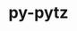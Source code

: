 ---
title: "py-pytz"
layout: cache
categories: [package, develop]
meta: {"compilers": ["none"], "num_specs": 201, "num_specs_by_stack": {"data-vis-sdk": 18, "e4s-neoverse-v2": 18, "e4s-oneapi": 32, "e4s-rocm-external": 17, "hep": 12, "ml-darwin-aarch64-mps": 16, "ml-linux-aarch64-cpu": 17, "ml-linux-aarch64-cuda": 18, "ml-linux-x86_64-cpu": 17, "ml-linux-x86_64-cuda": 17, "radiuss": 18, "root": 201}, "oss": ["sequoia", "ubuntu18.04", "ubuntu20.04", "ubuntu22.04", "ubuntu24.04"], "platforms": ["darwin", "linux"], "stacks": ["data-vis-sdk", "e4s-neoverse-v2", "e4s-oneapi", "e4s-rocm-external", "hep", "ml-darwin-aarch64-mps", "ml-linux-aarch64-cpu", "ml-linux-aarch64-cuda", "ml-linux-x86_64-cpu", "ml-linux-x86_64-cuda", "radiuss", "root"], "targets": ["aarch64", "neoverse_v2", "x86_64_v3"], "versions": ["2024.2"]}
spec_details: [{"compiler": "none", "hash": "224zouqgkghnuisu2k27rvy37k5s465z", "os": "ubuntu18.04", "platform": "linux", "size": "-", "stacks": ["radiuss", "root"], "target": "x86_64_v3", "variants": ["build_system=python_pip"], "versions": ["2024.2"]}, {"compiler": "none", "hash": "24jmi5mvvwecldjpm7qild5a4qldxx57", "os": "ubuntu20.04", "platform": "linux", "size": "-", "stacks": ["data-vis-sdk", "root"], "target": "x86_64_v3", "variants": ["build_system=python_pip"], "versions": ["2024.2"]}, {"compiler": "none", "hash": "26uimrdu2afe2l2y2fpbf73ivwbwlseq", "os": "ubuntu20.04", "platform": "linux", "size": "-", "stacks": ["data-vis-sdk", "root"], "target": "x86_64_v3", "variants": ["build_system=python_pip"], "versions": ["2024.2"]}, {"compiler": "none", "hash": "2jcrqelvwsnumxdvh6vkp4alci3q2ccx", "os": "ubuntu18.04", "platform": "linux", "size": "-", "stacks": ["radiuss", "root"], "target": "x86_64_v3", "variants": ["build_system=python_pip"], "versions": ["2024.2"]}, {"compiler": "none", "hash": "2zalk7kixl25ewflqudogl4tshtqbm2v", "os": "ubuntu24.04", "platform": "linux", "size": "-", "stacks": ["ml-linux-x86_64-cpu", "ml-linux-x86_64-cuda", "root"], "target": "x86_64_v3", "variants": ["build_system=python_pip"], "versions": ["2024.2"]}, {"compiler": "none", "hash": "3afbfzlilx5iifhhjpi6qamkqcnzu726", "os": "ubuntu22.04", "platform": "linux", "size": "-", "stacks": ["root"], "target": "x86_64_v3", "variants": ["build_system=python_pip"], "versions": ["2024.2"]}, {"compiler": "none", "hash": "3boxtlhmcxr5x6mq5ew2dmimng5honbw", "os": "ubuntu22.04", "platform": "linux", "size": "-", "stacks": ["root"], "target": "x86_64_v3", "variants": ["build_system=python_pip"], "versions": ["2024.2"]}, {"compiler": "none", "hash": "3gud5sqg2bw3lwtaoql2he2muj3a7agi", "os": "ubuntu22.04", "platform": "linux", "size": "-", "stacks": ["e4s-neoverse-v2", "root"], "target": "neoverse_v2", "variants": ["build_system=python_pip"], "versions": ["2024.2"]}, {"compiler": "none", "hash": "3guso362mut22hjjcmgvnh76uslolx4d", "os": "ubuntu24.04", "platform": "linux", "size": "-", "stacks": ["ml-linux-aarch64-cpu", "ml-linux-aarch64-cuda", "root"], "target": "aarch64", "variants": ["build_system=python_pip"], "versions": ["2024.2"]}, {"compiler": "none", "hash": "3rj7kvqc3sjelsgjy4l4r2zn6hsu53uv", "os": "ubuntu22.04", "platform": "linux", "size": "-", "stacks": ["e4s-rocm-external", "root"], "target": "x86_64_v3", "variants": ["build_system=python_pip"], "versions": ["2024.2"]}, {"compiler": "none", "hash": "3wl2t2ayuxcahqc2a6in525oeqbfdepq", "os": "ubuntu22.04", "platform": "linux", "size": "-", "stacks": ["e4s-rocm-external", "root"], "target": "x86_64_v3", "variants": ["build_system=python_pip"], "versions": ["2024.2"]}, {"compiler": "none", "hash": "43x3xiykov5bdwhs5omnae36x4kciawi", "os": "ubuntu22.04", "platform": "linux", "size": "-", "stacks": ["e4s-rocm-external", "root"], "target": "x86_64_v3", "variants": ["build_system=python_pip"], "versions": ["2024.2"]}, {"compiler": "none", "hash": "4b2osywdc7bxihgp2z73ervr325c6fus", "os": "ubuntu24.04", "platform": "linux", "size": "-", "stacks": ["ml-linux-aarch64-cpu", "ml-linux-aarch64-cuda", "root"], "target": "aarch64", "variants": ["build_system=python_pip"], "versions": ["2024.2"]}, {"compiler": "none", "hash": "4i6iog4uffpfwczq3c7g6nnucwzi3vdg", "os": "ubuntu22.04", "platform": "linux", "size": "-", "stacks": ["e4s-rocm-external", "root"], "target": "x86_64_v3", "variants": ["build_system=python_pip"], "versions": ["2024.2"]}, {"compiler": "none", "hash": "4oo7d6m5sutvbw2w2uvo2woctjeogx4c", "os": "ubuntu22.04", "platform": "linux", "size": "-", "stacks": ["hep", "root"], "target": "x86_64_v3", "variants": ["build_system=python_pip"], "versions": ["2024.2"]}, {"compiler": "none", "hash": "4qrjsjmmsj6gwgn5msrstgr46j2hz5f2", "os": "ubuntu22.04", "platform": "linux", "size": "-", "stacks": ["root"], "target": "x86_64_v3", "variants": ["build_system=python_pip"], "versions": ["2024.2"]}, {"compiler": "none", "hash": "4t54dnawemjhe6nzqeejxgdtzusynuey", "os": "ubuntu24.04", "platform": "linux", "size": "-", "stacks": ["ml-linux-aarch64-cpu", "ml-linux-aarch64-cuda", "root"], "target": "aarch64", "variants": ["build_system=python_pip"], "versions": ["2024.2"]}, {"compiler": "none", "hash": "5bocllh6z4nik5bwsoo665bdgcqe6ah6", "os": "ubuntu22.04", "platform": "linux", "size": "-", "stacks": ["e4s-rocm-external", "root"], "target": "x86_64_v3", "variants": ["build_system=python_pip"], "versions": ["2024.2"]}, {"compiler": "none", "hash": "5mwi7czxqlxhavx3uwtbqjghnfqmhwy5", "os": "ubuntu24.04", "platform": "linux", "size": "-", "stacks": ["ml-linux-x86_64-cpu", "ml-linux-x86_64-cuda", "root"], "target": "x86_64_v3", "variants": ["build_system=python_pip"], "versions": ["2024.2"]}, {"compiler": "none", "hash": "5vrq3c3qi3dxrghly6xhqg5bludr2s3l", "os": "ubuntu22.04", "platform": "linux", "size": "-", "stacks": ["e4s-oneapi", "root"], "target": "x86_64_v3", "variants": ["build_system=python_pip"], "versions": ["2024.2"]}, {"compiler": "none", "hash": "5wc5lowwua5xxrzj4e6dj4kmxlgz6orr", "os": "sequoia", "platform": "darwin", "size": "-", "stacks": ["ml-darwin-aarch64-mps", "root"], "target": "aarch64", "variants": ["build_system=python_pip"], "versions": ["2024.2"]}, {"compiler": "none", "hash": "5wfgni3lqohxlnebbf33hf7i4ogyswxw", "os": "ubuntu20.04", "platform": "linux", "size": "-", "stacks": ["data-vis-sdk", "root"], "target": "x86_64_v3", "variants": ["build_system=python_pip"], "versions": ["2024.2"]}, {"compiler": "none", "hash": "5yg23exw3owcx3lxf3hsqe4cljq6p24d", "os": "ubuntu22.04", "platform": "linux", "size": "-", "stacks": ["e4s-rocm-external", "root"], "target": "x86_64_v3", "variants": ["build_system=python_pip"], "versions": ["2024.2"]}, {"compiler": "none", "hash": "5yw57lpheftmk4u5lva353xk57pomo5d", "os": "ubuntu22.04", "platform": "linux", "size": "-", "stacks": ["e4s-oneapi", "root"], "target": "x86_64_v3", "variants": ["build_system=python_pip"], "versions": ["2024.2"]}, {"compiler": "none", "hash": "63gjndxzrt7qxdbpjbgwebaufoidilso", "os": "ubuntu22.04", "platform": "linux", "size": "-", "stacks": ["e4s-neoverse-v2", "root"], "target": "neoverse_v2", "variants": ["build_system=python_pip"], "versions": ["2024.2"]}, {"compiler": "none", "hash": "6m4ei6yw26phhmnhfobo2aubm5svfm4r", "os": "ubuntu24.04", "platform": "linux", "size": "-", "stacks": ["ml-linux-aarch64-cpu", "ml-linux-aarch64-cuda", "root"], "target": "aarch64", "variants": ["build_system=python_pip"], "versions": ["2024.2"]}, {"compiler": "none", "hash": "6piiahnbnfaj5hfd6fgu3n4u2xjpfo5c", "os": "ubuntu22.04", "platform": "linux", "size": "-", "stacks": ["root"], "target": "x86_64_v3", "variants": ["build_system=python_pip"], "versions": ["2024.2"]}, {"compiler": "none", "hash": "6qs6w5oivi4cibooxmiq5hegf4f6dnib", "os": "ubuntu20.04", "platform": "linux", "size": "-", "stacks": ["data-vis-sdk", "root"], "target": "x86_64_v3", "variants": ["build_system=python_pip"], "versions": ["2024.2"]}, {"compiler": "none", "hash": "6ulsfu2qhek4qm5fhanscbdme7my3ty7", "os": "ubuntu22.04", "platform": "linux", "size": "-", "stacks": ["root"], "target": "x86_64_v3", "variants": ["build_system=python_pip"], "versions": ["2024.2"]}, {"compiler": "none", "hash": "6uy2oh3s6z7ohylvdck4i5blwijqr7jf", "os": "ubuntu24.04", "platform": "linux", "size": "-", "stacks": ["ml-linux-x86_64-cpu", "ml-linux-x86_64-cuda", "root"], "target": "x86_64_v3", "variants": ["build_system=python_pip"], "versions": ["2024.2"]}, {"compiler": "none", "hash": "6yddx7fz4s3y7mx6qjzvxvcf5nwnog6r", "os": "ubuntu22.04", "platform": "linux", "size": "-", "stacks": ["e4s-oneapi", "root"], "target": "x86_64_v3", "variants": ["build_system=python_pip"], "versions": ["2024.2"]}, {"compiler": "none", "hash": "6z2amig2blbcvr35btxbmdmlczmbslvy", "os": "ubuntu22.04", "platform": "linux", "size": "-", "stacks": ["hep", "root"], "target": "x86_64_v3", "variants": ["build_system=python_pip"], "versions": ["2024.2"]}, {"compiler": "none", "hash": "76p5c4q6jmsj5trjd4eqfv6vghteu75p", "os": "ubuntu20.04", "platform": "linux", "size": "-", "stacks": ["data-vis-sdk", "root"], "target": "x86_64_v3", "variants": ["build_system=python_pip"], "versions": ["2024.2"]}, {"compiler": "none", "hash": "77flrk6afphuzu5yy7ke3m7jsqt7frn4", "os": "ubuntu18.04", "platform": "linux", "size": "-", "stacks": ["radiuss", "root"], "target": "x86_64_v3", "variants": ["build_system=python_pip"], "versions": ["2024.2"]}, {"compiler": "none", "hash": "77jyo5eksuzyyehiqevia3xhd3ltrrov", "os": "ubuntu22.04", "platform": "linux", "size": "-", "stacks": ["root"], "target": "x86_64_v3", "variants": ["build_system=python_pip"], "versions": ["2024.2"]}, {"compiler": "none", "hash": "7ik2zfsg7wywaspvwii4tr47p7z4qa4r", "os": "ubuntu22.04", "platform": "linux", "size": "-", "stacks": ["e4s-oneapi", "root"], "target": "x86_64_v3", "variants": ["build_system=python_pip"], "versions": ["2024.2"]}, {"compiler": "none", "hash": "7tiffxqx2bxxwvejcdillqbvyi3akqlt", "os": "ubuntu24.04", "platform": "linux", "size": "-", "stacks": ["ml-linux-aarch64-cpu", "ml-linux-aarch64-cuda", "root"], "target": "aarch64", "variants": ["build_system=python_pip"], "versions": ["2024.2"]}, {"compiler": "none", "hash": "7vmaptsuulhdvj2mwf6fa6e4lkzb6ys4", "os": "ubuntu22.04", "platform": "linux", "size": "-", "stacks": ["e4s-rocm-external", "root"], "target": "x86_64_v3", "variants": ["build_system=python_pip"], "versions": ["2024.2"]}, {"compiler": "none", "hash": "a64lvbcgncz325szijhi5mkkw53fafjm", "os": "ubuntu22.04", "platform": "linux", "size": "-", "stacks": ["e4s-neoverse-v2", "root"], "target": "neoverse_v2", "variants": ["build_system=python_pip"], "versions": ["2024.2"]}, {"compiler": "none", "hash": "a7l6kx7lkbumjvxh4wosfixvjsa325xs", "os": "ubuntu18.04", "platform": "linux", "size": "-", "stacks": ["radiuss", "root"], "target": "x86_64_v3", "variants": ["build_system=python_pip"], "versions": ["2024.2"]}, {"compiler": "none", "hash": "aeitabdty4z2kbhj4wta727htafkwuz2", "os": "ubuntu24.04", "platform": "linux", "size": "-", "stacks": ["ml-linux-x86_64-cpu", "ml-linux-x86_64-cuda", "root"], "target": "x86_64_v3", "variants": ["build_system=python_pip"], "versions": ["2024.2"]}, {"compiler": "none", "hash": "aq5wyny4qj4lpw5ct3pi7a6hsw4qvti5", "os": "ubuntu24.04", "platform": "linux", "size": "-", "stacks": ["ml-linux-x86_64-cpu", "ml-linux-x86_64-cuda", "root"], "target": "x86_64_v3", "variants": ["build_system=python_pip"], "versions": ["2024.2"]}, {"compiler": "none", "hash": "asmazw7mb2qp4ahmybuklkuknqqeznrh", "os": "ubuntu22.04", "platform": "linux", "size": "-", "stacks": ["e4s-oneapi", "root"], "target": "x86_64_v3", "variants": ["build_system=python_pip"], "versions": ["2024.2"]}, {"compiler": "none", "hash": "axv4oo5zdjrx7apthyenmcghq4jymlfn", "os": "ubuntu22.04", "platform": "linux", "size": "-", "stacks": ["e4s-oneapi", "root"], "target": "x86_64_v3", "variants": ["build_system=python_pip"], "versions": ["2024.2"]}, {"compiler": "none", "hash": "axxlyra4xv3jxfsjixvlhspfuskfy4al", "os": "sequoia", "platform": "darwin", "size": "-", "stacks": ["ml-darwin-aarch64-mps", "root"], "target": "aarch64", "variants": ["build_system=python_pip"], "versions": ["2024.2"]}, {"compiler": "none", "hash": "bf6kkbz2why6ieiquwog5sr37wk6guds", "os": "sequoia", "platform": "darwin", "size": "-", "stacks": ["ml-darwin-aarch64-mps", "root"], "target": "aarch64", "variants": ["build_system=python_pip"], "versions": ["2024.2"]}, {"compiler": "none", "hash": "bry6jg5iq4uea7ez5oe4mk55fttxk7oh", "os": "sequoia", "platform": "darwin", "size": "-", "stacks": ["ml-darwin-aarch64-mps", "root"], "target": "aarch64", "variants": ["build_system=python_pip"], "versions": ["2024.2"]}, {"compiler": "none", "hash": "bw2rqowno2xz4aibdbzivkad5gug2hjs", "os": "sequoia", "platform": "darwin", "size": "-", "stacks": ["ml-darwin-aarch64-mps", "root"], "target": "aarch64", "variants": ["build_system=python_pip"], "versions": ["2024.2"]}, {"compiler": "none", "hash": "c2mmojogxtqben2tblkwfv5rw3cigylt", "os": "ubuntu24.04", "platform": "linux", "size": "-", "stacks": ["ml-linux-x86_64-cpu", "ml-linux-x86_64-cuda", "root"], "target": "x86_64_v3", "variants": ["build_system=python_pip"], "versions": ["2024.2"]}, {"compiler": "none", "hash": "c7x2gu2yqgwmsrwvhtojkmpz4r4vidb7", "os": "ubuntu22.04", "platform": "linux", "size": "-", "stacks": ["e4s-neoverse-v2", "root"], "target": "neoverse_v2", "variants": ["build_system=python_pip"], "versions": ["2024.2"]}, {"compiler": "none", "hash": "cbvzli5mec7ixajctwcwrn6katobytac", "os": "ubuntu22.04", "platform": "linux", "size": "-", "stacks": ["e4s-neoverse-v2", "root"], "target": "neoverse_v2", "variants": ["build_system=python_pip"], "versions": ["2024.2"]}, {"compiler": "none", "hash": "cj2oodm7o2f6n5jytwxj4vmzcqsptgia", "os": "ubuntu22.04", "platform": "linux", "size": "-", "stacks": ["e4s-oneapi", "root"], "target": "x86_64_v3", "variants": ["build_system=python_pip"], "versions": ["2024.2"]}, {"compiler": "none", "hash": "co2m7rd4uymadrk5rqrixzisiw4ah7pq", "os": "ubuntu22.04", "platform": "linux", "size": "-", "stacks": ["e4s-oneapi", "root"], "target": "x86_64_v3", "variants": ["build_system=python_pip"], "versions": ["2024.2"]}, {"compiler": "none", "hash": "cpg5ca2j7ci22cfsw3lkcf7cx42uwto5", "os": "ubuntu22.04", "platform": "linux", "size": "-", "stacks": ["root"], "target": "x86_64_v3", "variants": ["build_system=python_pip"], "versions": ["2024.2"]}, {"compiler": "none", "hash": "cvswwjpeykweju2y3y43p7sehl6rebns", "os": "ubuntu22.04", "platform": "linux", "size": "-", "stacks": ["e4s-rocm-external", "root"], "target": "x86_64_v3", "variants": ["build_system=python_pip"], "versions": ["2024.2"]}, {"compiler": "none", "hash": "cxlwiaiymuxvpks7536wua3algzl5mqk", "os": "ubuntu22.04", "platform": "linux", "size": "-", "stacks": ["e4s-oneapi", "root"], "target": "x86_64_v3", "variants": ["build_system=python_pip"], "versions": ["2024.2"]}, {"compiler": "none", "hash": "cxugp7td2avqpxyj3jyk6bktd7qdjvtf", "os": "ubuntu22.04", "platform": "linux", "size": "-", "stacks": ["e4s-oneapi", "root"], "target": "x86_64_v3", "variants": ["build_system=python_pip"], "versions": ["2024.2"]}, {"compiler": "none", "hash": "d2hedhxc23qqwub55sjdkkhp55o5df6h", "os": "ubuntu22.04", "platform": "linux", "size": "-", "stacks": ["e4s-oneapi", "root"], "target": "x86_64_v3", "variants": ["build_system=python_pip"], "versions": ["2024.2"]}, {"compiler": "none", "hash": "d6l3gqkuzm7ob3n6o3jstk22akqrhtxp", "os": "ubuntu24.04", "platform": "linux", "size": "-", "stacks": ["ml-linux-x86_64-cpu", "ml-linux-x86_64-cuda", "root"], "target": "x86_64_v3", "variants": ["build_system=python_pip"], "versions": ["2024.2"]}, {"compiler": "none", "hash": "d6zvqavfpvil7n3fauxh4ac74cvct3vt", "os": "ubuntu22.04", "platform": "linux", "size": "-", "stacks": ["hep", "root"], "target": "x86_64_v3", "variants": ["build_system=python_pip"], "versions": ["2024.2"]}, {"compiler": "none", "hash": "dadquwlh5b3ukfmc3rdnrlziukug7fzl", "os": "ubuntu22.04", "platform": "linux", "size": "-", "stacks": ["e4s-oneapi", "root"], "target": "x86_64_v3", "variants": ["build_system=python_pip"], "versions": ["2024.2"]}, {"compiler": "none", "hash": "db4fz42jysnbked6iu6pf3vd22x6dxyv", "os": "ubuntu22.04", "platform": "linux", "size": "-", "stacks": ["hep", "root"], "target": "x86_64_v3", "variants": ["build_system=python_pip"], "versions": ["2024.2"]}, {"compiler": "none", "hash": "djgk5d622trj2j2im5kcnqyyxeuxplw6", "os": "ubuntu22.04", "platform": "linux", "size": "-", "stacks": ["root"], "target": "x86_64_v3", "variants": ["build_system=python_pip"], "versions": ["2024.2"]}, {"compiler": "none", "hash": "dk42cqykuewizy4bk6zzkf2r2b3fsl2x", "os": "ubuntu24.04", "platform": "linux", "size": "-", "stacks": ["ml-linux-x86_64-cpu", "ml-linux-x86_64-cuda", "root"], "target": "x86_64_v3", "variants": ["build_system=python_pip"], "versions": ["2024.2"]}, {"compiler": "none", "hash": "dmwqggjmua7de2zemgqbreky3utz5zrr", "os": "ubuntu20.04", "platform": "linux", "size": "-", "stacks": ["data-vis-sdk", "root"], "target": "x86_64_v3", "variants": ["build_system=python_pip"], "versions": ["2024.2"]}, {"compiler": "none", "hash": "dnt2o3x4umlppkitw4kxnfneqrinxo2v", "os": "ubuntu20.04", "platform": "linux", "size": "-", "stacks": ["data-vis-sdk", "root"], "target": "x86_64_v3", "variants": ["build_system=python_pip"], "versions": ["2024.2"]}, {"compiler": "none", "hash": "du75vjmgjoham522riqxllsjh7eapf5f", "os": "ubuntu22.04", "platform": "linux", "size": "-", "stacks": ["hep", "root"], "target": "x86_64_v3", "variants": ["build_system=python_pip"], "versions": ["2024.2"]}, {"compiler": "none", "hash": "dwglegdzrq6px6r4y3mnovpxl2i2um44", "os": "ubuntu24.04", "platform": "linux", "size": "-", "stacks": ["ml-linux-aarch64-cpu", "ml-linux-aarch64-cuda", "root"], "target": "aarch64", "variants": ["build_system=python_pip"], "versions": ["2024.2"]}, {"compiler": "none", "hash": "dy5fue7bhdvl3rwdg2vowbzqaw3g6zfw", "os": "ubuntu22.04", "platform": "linux", "size": "-", "stacks": ["hep", "root"], "target": "x86_64_v3", "variants": ["build_system=python_pip"], "versions": ["2024.2"]}, {"compiler": "none", "hash": "e4lse7gk7xuuwrvsj4vtsgomjockbzvl", "os": "ubuntu22.04", "platform": "linux", "size": "-", "stacks": ["root"], "target": "x86_64_v3", "variants": ["build_system=python_pip"], "versions": ["2024.2"]}, {"compiler": "none", "hash": "e6srukf4yag56xcc2vl3urlo4ixmvmyc", "os": "ubuntu24.04", "platform": "linux", "size": "-", "stacks": ["ml-linux-aarch64-cpu", "ml-linux-aarch64-cuda", "root"], "target": "aarch64", "variants": ["build_system=python_pip"], "versions": ["2024.2"]}, {"compiler": "none", "hash": "enb43in7pa5gytyl6pu344lwzdwgjtw5", "os": "ubuntu22.04", "platform": "linux", "size": "-", "stacks": ["root"], "target": "x86_64_v3", "variants": ["build_system=python_pip"], "versions": ["2024.2"]}, {"compiler": "none", "hash": "epiabdlnyfaoxp2xemnyxtjpqldfc2dk", "os": "ubuntu18.04", "platform": "linux", "size": "-", "stacks": ["radiuss", "root"], "target": "x86_64_v3", "variants": ["build_system=python_pip"], "versions": ["2024.2"]}, {"compiler": "none", "hash": "es7pzdndythca7qoghwxc2epyhj45woc", "os": "ubuntu22.04", "platform": "linux", "size": "-", "stacks": ["e4s-neoverse-v2", "root"], "target": "neoverse_v2", "variants": ["build_system=python_pip"], "versions": ["2024.2"]}, {"compiler": "none", "hash": "esmelvpqsbrlopfwx3fmhng3fzk5mbmc", "os": "ubuntu22.04", "platform": "linux", "size": "-", "stacks": ["hep", "root"], "target": "x86_64_v3", "variants": ["build_system=python_pip"], "versions": ["2024.2"]}, {"compiler": "none", "hash": "ezp3644kvu6sreyg7fczr2l5xlurlpta", "os": "ubuntu18.04", "platform": "linux", "size": "-", "stacks": ["radiuss", "root"], "target": "x86_64_v3", "variants": ["build_system=python_pip"], "versions": ["2024.2"]}, {"compiler": "none", "hash": "fenbnavyhuiqhilybzw6fql4pquz3eii", "os": "ubuntu18.04", "platform": "linux", "size": "-", "stacks": ["radiuss", "root"], "target": "x86_64_v3", "variants": ["build_system=python_pip"], "versions": ["2024.2"]}, {"compiler": "none", "hash": "fgey5nphhmot5ziub6xtpc5qtr4ebfw7", "os": "ubuntu22.04", "platform": "linux", "size": "-", "stacks": ["e4s-rocm-external", "root"], "target": "x86_64_v3", "variants": ["build_system=python_pip"], "versions": ["2024.2"]}, {"compiler": "none", "hash": "fmslghcvkexpcfl4yysu6uea6x22btuv", "os": "ubuntu20.04", "platform": "linux", "size": "-", "stacks": ["data-vis-sdk", "root"], "target": "x86_64_v3", "variants": ["build_system=python_pip"], "versions": ["2024.2"]}, {"compiler": "none", "hash": "fn5zouo5v6jthx6xlse62hra6puldxim", "os": "ubuntu18.04", "platform": "linux", "size": "-", "stacks": ["radiuss", "root"], "target": "x86_64_v3", "variants": ["build_system=python_pip"], "versions": ["2024.2"]}, {"compiler": "none", "hash": "frdcolum4u6tqcryrkny35kufwlngjbl", "os": "ubuntu22.04", "platform": "linux", "size": "-", "stacks": ["root"], "target": "x86_64_v3", "variants": ["build_system=python_pip"], "versions": ["2024.2"]}, {"compiler": "none", "hash": "fybodngdizqsgq5yqx7febd3xwditxim", "os": "ubuntu22.04", "platform": "linux", "size": "-", "stacks": ["e4s-oneapi", "root"], "target": "x86_64_v3", "variants": ["build_system=python_pip"], "versions": ["2024.2"]}, {"compiler": "none", "hash": "g6dlxn2jlceziwiih5bxkmdblsqzppxo", "os": "ubuntu24.04", "platform": "linux", "size": "-", "stacks": ["ml-linux-aarch64-cpu", "ml-linux-aarch64-cuda", "root"], "target": "aarch64", "variants": ["build_system=python_pip"], "versions": ["2024.2"]}, {"compiler": "none", "hash": "g6zml4jrfpaws3ikr37asorrd2hdkmce", "os": "ubuntu20.04", "platform": "linux", "size": "-", "stacks": ["data-vis-sdk", "root"], "target": "x86_64_v3", "variants": ["build_system=python_pip"], "versions": ["2024.2"]}, {"compiler": "none", "hash": "gd2gn2o4u6vb6eb37ftpvfedqriuhliz", "os": "sequoia", "platform": "darwin", "size": "-", "stacks": ["ml-darwin-aarch64-mps", "root"], "target": "aarch64", "variants": ["build_system=python_pip"], "versions": ["2024.2"]}, {"compiler": "none", "hash": "gfysytndxeubavs4ex36rm6kn4nalazy", "os": "ubuntu22.04", "platform": "linux", "size": "-", "stacks": ["e4s-neoverse-v2", "root"], "target": "neoverse_v2", "variants": ["build_system=python_pip"], "versions": ["2024.2"]}, {"compiler": "none", "hash": "gkqk5p4oqscmzres2rjx6ll7pq5r3f6m", "os": "ubuntu24.04", "platform": "linux", "size": "-", "stacks": ["ml-linux-aarch64-cpu", "ml-linux-aarch64-cuda", "root"], "target": "aarch64", "variants": ["build_system=python_pip"], "versions": ["2024.2"]}, {"compiler": "none", "hash": "gx434eef23suovuyowsccrli5ohslt4o", "os": "ubuntu22.04", "platform": "linux", "size": "-", "stacks": ["e4s-oneapi", "root"], "target": "x86_64_v3", "variants": ["build_system=python_pip"], "versions": ["2024.2"]}, {"compiler": "none", "hash": "h2bychmku2ie6aerundgayych6y2uoel", "os": "ubuntu22.04", "platform": "linux", "size": "-", "stacks": ["e4s-rocm-external", "root"], "target": "x86_64_v3", "variants": ["build_system=python_pip"], "versions": ["2024.2"]}, {"compiler": "none", "hash": "h677uoksamjjbghnibune6crfopfk625", "os": "ubuntu22.04", "platform": "linux", "size": "-", "stacks": ["e4s-oneapi", "root"], "target": "x86_64_v3", "variants": ["build_system=python_pip"], "versions": ["2024.2"]}, {"compiler": "none", "hash": "hd4oalqgbv2tnzkx2jqwexllclj2asyj", "os": "ubuntu18.04", "platform": "linux", "size": "-", "stacks": ["radiuss", "root"], "target": "x86_64_v3", "variants": ["build_system=python_pip"], "versions": ["2024.2"]}, {"compiler": "none", "hash": "hloon7hwzgcyfstq77w37o2fj4asyy5n", "os": "ubuntu22.04", "platform": "linux", "size": "-", "stacks": ["root"], "target": "x86_64_v3", "variants": ["build_system=python_pip"], "versions": ["2024.2"]}, {"compiler": "none", "hash": "hmfd2avscvnsud4j4hks3yqvc3cl545b", "os": "ubuntu22.04", "platform": "linux", "size": "-", "stacks": ["e4s-oneapi", "root"], "target": "x86_64_v3", "variants": ["build_system=python_pip"], "versions": ["2024.2"]}, {"compiler": "none", "hash": "hos43u7m3pebulq3pwmfdlkuqxacfjqw", "os": "ubuntu24.04", "platform": "linux", "size": "-", "stacks": ["ml-linux-aarch64-cpu", "ml-linux-aarch64-cuda", "root"], "target": "aarch64", "variants": ["build_system=python_pip"], "versions": ["2024.2"]}, {"compiler": "none", "hash": "hrmc2mywmcod3tznwd45myvonqbuokjk", "os": "ubuntu22.04", "platform": "linux", "size": "-", "stacks": ["root"], "target": "x86_64_v3", "variants": ["build_system=python_pip"], "versions": ["2024.2"]}, {"compiler": "none", "hash": "hxynt4phctj62pevwjhvoslzpn3wo2ih", "os": "ubuntu22.04", "platform": "linux", "size": "-", "stacks": ["e4s-rocm-external", "root"], "target": "x86_64_v3", "variants": ["build_system=python_pip"], "versions": ["2024.2"]}, {"compiler": "none", "hash": "i3dszzamtir4v2dp3erwxtfdu6a3wasm", "os": "ubuntu22.04", "platform": "linux", "size": "-", "stacks": ["e4s-rocm-external", "root"], "target": "x86_64_v3", "variants": ["build_system=python_pip"], "versions": ["2024.2"]}, {"compiler": "none", "hash": "i5flbuoyyssbtycrbkdpemkunjzfinoz", "os": "ubuntu18.04", "platform": "linux", "size": "-", "stacks": ["radiuss", "root"], "target": "x86_64_v3", "variants": ["build_system=python_pip"], "versions": ["2024.2"]}, {"compiler": "none", "hash": "iatax237zi2bucozmazkozpp5l5on3cd", "os": "ubuntu20.04", "platform": "linux", "size": "-", "stacks": ["data-vis-sdk", "root"], "target": "x86_64_v3", "variants": ["build_system=python_pip"], "versions": ["2024.2"]}, {"compiler": "none", "hash": "ievctzsrg4v5jbp2rgcdiffygjl3zktp", "os": "ubuntu24.04", "platform": "linux", "size": "-", "stacks": ["ml-linux-aarch64-cpu", "ml-linux-aarch64-cuda", "root"], "target": "aarch64", "variants": ["build_system=python_pip"], "versions": ["2024.2"]}, {"compiler": "none", "hash": "ikczfb4xeqqjkxopeu7fjz7rg4qmx24a", "os": "ubuntu24.04", "platform": "linux", "size": "-", "stacks": ["ml-linux-x86_64-cpu", "ml-linux-x86_64-cuda", "root"], "target": "x86_64_v3", "variants": ["build_system=python_pip"], "versions": ["2024.2"]}, {"compiler": "none", "hash": "inhzws5uk7sms373ahlvyjt42xorvfn2", "os": "ubuntu22.04", "platform": "linux", "size": "-", "stacks": ["e4s-oneapi", "root"], "target": "x86_64_v3", "variants": ["build_system=python_pip"], "versions": ["2024.2"]}, {"compiler": "none", "hash": "ipfk3yklxvhtlgj6dfapmwg6mhq7tf4n", "os": "ubuntu22.04", "platform": "linux", "size": "-", "stacks": ["e4s-oneapi", "root"], "target": "x86_64_v3", "variants": ["build_system=python_pip"], "versions": ["2024.2"]}, {"compiler": "none", "hash": "javjws5wbxgjtkc6j6sinv5v76y6licq", "os": "sequoia", "platform": "darwin", "size": "-", "stacks": ["ml-darwin-aarch64-mps", "root"], "target": "aarch64", "variants": ["build_system=python_pip"], "versions": ["2024.2"]}, {"compiler": "none", "hash": "jbqpvefbk27g6watlmrf7fpuxxya2u34", "os": "sequoia", "platform": "darwin", "size": "-", "stacks": ["ml-darwin-aarch64-mps", "root"], "target": "aarch64", "variants": ["build_system=python_pip"], "versions": ["2024.2"]}, {"compiler": "none", "hash": "jjgt2ax2folarmknjj2juk4xi3ir3dah", "os": "sequoia", "platform": "darwin", "size": "-", "stacks": ["ml-darwin-aarch64-mps", "root"], "target": "aarch64", "variants": ["build_system=python_pip"], "versions": ["2024.2"]}, {"compiler": "none", "hash": "kajfkesao7yrsrmnk3i7bm54pr4zt7hj", "os": "ubuntu22.04", "platform": "linux", "size": "-", "stacks": ["e4s-neoverse-v2", "root"], "target": "neoverse_v2", "variants": ["build_system=python_pip"], "versions": ["2024.2"]}, {"compiler": "none", "hash": "kcotpt6nndrfpyntzqf5wqim2sxjxkei", "os": "ubuntu22.04", "platform": "linux", "size": "-", "stacks": ["e4s-rocm-external", "root"], "target": "x86_64_v3", "variants": ["build_system=python_pip"], "versions": ["2024.2"]}, {"compiler": "none", "hash": "kf3if5ismmahbyolzso4bokt6llhyold", "os": "sequoia", "platform": "darwin", "size": "-", "stacks": ["ml-darwin-aarch64-mps", "root"], "target": "aarch64", "variants": ["build_system=python_pip"], "versions": ["2024.2"]}, {"compiler": "none", "hash": "kla4aud23nisxg7udk346o32ruqb25xh", "os": "ubuntu22.04", "platform": "linux", "size": "-", "stacks": ["e4s-neoverse-v2", "root"], "target": "neoverse_v2", "variants": ["build_system=python_pip"], "versions": ["2024.2"]}, {"compiler": "none", "hash": "kpkmfddgifk42aj4vmwgtrykm7noe5zi", "os": "sequoia", "platform": "darwin", "size": "-", "stacks": ["ml-darwin-aarch64-mps", "root"], "target": "aarch64", "variants": ["build_system=python_pip"], "versions": ["2024.2"]}, {"compiler": "none", "hash": "ksutsnv7hpwoep2zppolzpbaugqy4fu5", "os": "ubuntu24.04", "platform": "linux", "size": "-", "stacks": ["ml-linux-aarch64-cpu", "ml-linux-aarch64-cuda", "root"], "target": "aarch64", "variants": ["build_system=python_pip"], "versions": ["2024.2"]}, {"compiler": "none", "hash": "kunpn5ml6mruoxjwhspkg4pgzd74mcgg", "os": "ubuntu18.04", "platform": "linux", "size": "-", "stacks": ["radiuss", "root"], "target": "x86_64_v3", "variants": ["build_system=python_pip"], "versions": ["2024.2"]}, {"compiler": "none", "hash": "kwwyowdh3u5iufgisvjfxgkvsinbdg4h", "os": "sequoia", "platform": "darwin", "size": "-", "stacks": ["ml-darwin-aarch64-mps", "root"], "target": "aarch64", "variants": ["build_system=python_pip"], "versions": ["2024.2"]}, {"compiler": "none", "hash": "l2qco2ekg6cxeke7s24kwzufpexvkrxq", "os": "ubuntu22.04", "platform": "linux", "size": "-", "stacks": ["root"], "target": "x86_64_v3", "variants": ["build_system=python_pip"], "versions": ["2024.2"]}, {"compiler": "none", "hash": "l2xoo35vczuvbs42soqx4trfou6vaio6", "os": "ubuntu22.04", "platform": "linux", "size": "-", "stacks": ["e4s-neoverse-v2", "root"], "target": "neoverse_v2", "variants": ["build_system=python_pip"], "versions": ["2024.2"]}, {"compiler": "none", "hash": "lbmzb3p2zbw4mjzg7d2oeqae44no4rod", "os": "ubuntu22.04", "platform": "linux", "size": "-", "stacks": ["e4s-oneapi", "root"], "target": "x86_64_v3", "variants": ["build_system=python_pip"], "versions": ["2024.2"]}, {"compiler": "none", "hash": "ldbup6xo446w4fbmvfnf6xik4dhc44k6", "os": "ubuntu24.04", "platform": "linux", "size": "-", "stacks": ["ml-linux-aarch64-cuda", "root"], "target": "aarch64", "variants": ["build_system=python_pip"], "versions": ["2024.2"]}, {"compiler": "none", "hash": "lfhwcvsknyl6yj3hauf6dngz2kivxxby", "os": "ubuntu22.04", "platform": "linux", "size": "-", "stacks": ["e4s-neoverse-v2", "root"], "target": "neoverse_v2", "variants": ["build_system=python_pip"], "versions": ["2024.2"]}, {"compiler": "none", "hash": "ltdwp4zon6tfrxcn5t4n7skmsx6m5o5d", "os": "ubuntu24.04", "platform": "linux", "size": "-", "stacks": ["ml-linux-x86_64-cpu", "ml-linux-x86_64-cuda", "root"], "target": "x86_64_v3", "variants": ["build_system=python_pip"], "versions": ["2024.2"]}, {"compiler": "none", "hash": "m4nt4pejpckwifpoe4xffkvcdjhrscqm", "os": "ubuntu22.04", "platform": "linux", "size": "-", "stacks": ["e4s-rocm-external", "root"], "target": "x86_64_v3", "variants": ["build_system=python_pip"], "versions": ["2024.2"]}, {"compiler": "none", "hash": "m5l6tytq5qz6u3xdxb6jkoebqduyl2w2", "os": "ubuntu18.04", "platform": "linux", "size": "-", "stacks": ["radiuss", "root"], "target": "x86_64_v3", "variants": ["build_system=python_pip"], "versions": ["2024.2"]}, {"compiler": "none", "hash": "mjpsdlscjsvv3rnm3fgotyblf6sgj6r2", "os": "ubuntu22.04", "platform": "linux", "size": "-", "stacks": ["root"], "target": "x86_64_v3", "variants": ["build_system=python_pip"], "versions": ["2024.2"]}, {"compiler": "none", "hash": "mt57keqry3d6ufssckdckcsr7rlhwuf5", "os": "ubuntu22.04", "platform": "linux", "size": "-", "stacks": ["e4s-rocm-external", "root"], "target": "x86_64_v3", "variants": ["build_system=python_pip"], "versions": ["2024.2"]}, {"compiler": "none", "hash": "mt72ei7jjn7h7zewrulwladxyuqdv6no", "os": "ubuntu20.04", "platform": "linux", "size": "-", "stacks": ["data-vis-sdk", "root"], "target": "x86_64_v3", "variants": ["build_system=python_pip"], "versions": ["2024.2"]}, {"compiler": "none", "hash": "mwh25oyconqardpneuf2pthocat5l6js", "os": "ubuntu20.04", "platform": "linux", "size": "-", "stacks": ["data-vis-sdk", "root"], "target": "x86_64_v3", "variants": ["build_system=python_pip"], "versions": ["2024.2"]}, {"compiler": "none", "hash": "n24zai2uahm2ufdzu5xckmh4m6mb5g47", "os": "ubuntu22.04", "platform": "linux", "size": "-", "stacks": ["hep", "root"], "target": "x86_64_v3", "variants": ["build_system=python_pip"], "versions": ["2024.2"]}, {"compiler": "none", "hash": "n7keoj27gyzev722s533m623aosdoocc", "os": "ubuntu22.04", "platform": "linux", "size": "-", "stacks": ["e4s-oneapi", "root"], "target": "x86_64_v3", "variants": ["build_system=python_pip"], "versions": ["2024.2"]}, {"compiler": "none", "hash": "nbatrtihxxq4qhnhfhoph4chllbejkhl", "os": "ubuntu22.04", "platform": "linux", "size": "-", "stacks": ["root"], "target": "x86_64_v3", "variants": ["build_system=python_pip"], "versions": ["2024.2"]}, {"compiler": "none", "hash": "nig4eclkzam3wfniikp5w3uaikfgbgms", "os": "ubuntu22.04", "platform": "linux", "size": "-", "stacks": ["e4s-oneapi", "root"], "target": "x86_64_v3", "variants": ["build_system=python_pip"], "versions": ["2024.2"]}, {"compiler": "none", "hash": "ntfa3t7x5xlfubd2xwfih7e2blyxsh7n", "os": "ubuntu22.04", "platform": "linux", "size": "-", "stacks": ["hep", "root"], "target": "x86_64_v3", "variants": ["build_system=python_pip"], "versions": ["2024.2"]}, {"compiler": "none", "hash": "nwsv6oqotvdpvj726vefzbdbaprikrql", "os": "ubuntu24.04", "platform": "linux", "size": "-", "stacks": ["ml-linux-aarch64-cpu", "ml-linux-aarch64-cuda", "root"], "target": "aarch64", "variants": ["build_system=python_pip"], "versions": ["2024.2"]}, {"compiler": "none", "hash": "o3cyzuiobkxxvawdmafuxrrzcuo3ghog", "os": "ubuntu22.04", "platform": "linux", "size": "-", "stacks": ["e4s-neoverse-v2", "root"], "target": "neoverse_v2", "variants": ["build_system=python_pip"], "versions": ["2024.2"]}, {"compiler": "none", "hash": "o5cnq4h3hnu6mcvpxg2cg2b3eac4jvyo", "os": "ubuntu22.04", "platform": "linux", "size": "-", "stacks": ["root"], "target": "x86_64_v3", "variants": ["build_system=python_pip"], "versions": ["2024.2"]}, {"compiler": "none", "hash": "obv5dx25nbyho6zxzptgi5xeuq4v223h", "os": "ubuntu22.04", "platform": "linux", "size": "-", "stacks": ["root"], "target": "x86_64_v3", "variants": ["build_system=python_pip"], "versions": ["2024.2"]}, {"compiler": "none", "hash": "on6bq3zpbrhppluff77go4tw4t2tl5ex", "os": "ubuntu22.04", "platform": "linux", "size": "-", "stacks": ["e4s-neoverse-v2", "root"], "target": "neoverse_v2", "variants": ["build_system=python_pip"], "versions": ["2024.2"]}, {"compiler": "none", "hash": "oqa7fvvtabujppjr5grghq35f52idjjg", "os": "ubuntu22.04", "platform": "linux", "size": "-", "stacks": ["root"], "target": "x86_64_v3", "variants": ["build_system=python_pip"], "versions": ["2024.2"]}, {"compiler": "none", "hash": "oqtqrqktp2mtl3zv7fdq5v4qhfdfcsdu", "os": "ubuntu22.04", "platform": "linux", "size": "-", "stacks": ["e4s-oneapi", "root"], "target": "x86_64_v3", "variants": ["build_system=python_pip"], "versions": ["2024.2"]}, {"compiler": "none", "hash": "osvslxr4oncfyjqx3ny42um6fa3ubupl", "os": "ubuntu22.04", "platform": "linux", "size": "-", "stacks": ["e4s-oneapi", "root"], "target": "x86_64_v3", "variants": ["build_system=python_pip"], "versions": ["2024.2"]}, {"compiler": "none", "hash": "ozbxe2imrxci5g4r3w6ajm4dfettfmpd", "os": "ubuntu22.04", "platform": "linux", "size": "-", "stacks": ["hep", "root"], "target": "x86_64_v3", "variants": ["build_system=python_pip"], "versions": ["2024.2"]}, {"compiler": "none", "hash": "ozfkcpefvsjeojgblhnvdbs2gkhfd3qo", "os": "ubuntu18.04", "platform": "linux", "size": "-", "stacks": ["radiuss", "root"], "target": "x86_64_v3", "variants": ["build_system=python_pip"], "versions": ["2024.2"]}, {"compiler": "none", "hash": "pdo6negmhovvf5eyyndrulrhaketmlug", "os": "ubuntu22.04", "platform": "linux", "size": "-", "stacks": ["root"], "target": "x86_64_v3", "variants": ["build_system=python_pip"], "versions": ["2024.2"]}, {"compiler": "none", "hash": "prz74qwjt6r3xlezolbjpdnqmszzcm2h", "os": "ubuntu20.04", "platform": "linux", "size": "-", "stacks": ["data-vis-sdk", "root"], "target": "x86_64_v3", "variants": ["build_system=python_pip"], "versions": ["2024.2"]}, {"compiler": "none", "hash": "ptrob4ue7cncgauaogik6rnc4gvemhqy", "os": "ubuntu22.04", "platform": "linux", "size": "-", "stacks": ["root"], "target": "x86_64_v3", "variants": ["build_system=python_pip"], "versions": ["2024.2"]}, {"compiler": "none", "hash": "q5t7gqbvhk2di5qbbdu45snl3puyrsns", "os": "ubuntu24.04", "platform": "linux", "size": "-", "stacks": ["ml-linux-x86_64-cpu", "ml-linux-x86_64-cuda", "root"], "target": "x86_64_v3", "variants": ["build_system=python_pip"], "versions": ["2024.2"]}, {"compiler": "none", "hash": "qxvi3npjyfcu7ovlnpwci3bi3b4yltj7", "os": "ubuntu22.04", "platform": "linux", "size": "-", "stacks": ["root"], "target": "x86_64_v3", "variants": ["build_system=python_pip"], "versions": ["2024.2"]}, {"compiler": "none", "hash": "rddkmaulhkvaqnixdcfapqvg4qwrxnfb", "os": "ubuntu22.04", "platform": "linux", "size": "-", "stacks": ["root"], "target": "x86_64_v3", "variants": ["build_system=python_pip"], "versions": ["2024.2"]}, {"compiler": "none", "hash": "rdjxrnvm3goyv3xylpm7o2pkigcob57i", "os": "ubuntu22.04", "platform": "linux", "size": "-", "stacks": ["e4s-neoverse-v2", "root"], "target": "neoverse_v2", "variants": ["build_system=python_pip"], "versions": ["2024.2"]}, {"compiler": "none", "hash": "rgmiggm2k2u66jpd2pk4ij6ia5ynuwqx", "os": "ubuntu22.04", "platform": "linux", "size": "-", "stacks": ["e4s-oneapi", "root"], "target": "x86_64_v3", "variants": ["build_system=python_pip"], "versions": ["2024.2"]}, {"compiler": "none", "hash": "rgtb22eza2ktqoniqjfg5vfgouyqewuw", "os": "ubuntu20.04", "platform": "linux", "size": "-", "stacks": ["data-vis-sdk", "root"], "target": "x86_64_v3", "variants": ["build_system=python_pip"], "versions": ["2024.2"]}, {"compiler": "none", "hash": "s3jm67zzpkjmtve2yel7lrrvlqtn5orj", "os": "ubuntu22.04", "platform": "linux", "size": "-", "stacks": ["hep", "root"], "target": "x86_64_v3", "variants": ["build_system=python_pip"], "versions": ["2024.2"]}, {"compiler": "none", "hash": "s6svqfm7omm4dm44lau6p3qe3lmhro7t", "os": "ubuntu22.04", "platform": "linux", "size": "-", "stacks": ["root"], "target": "x86_64_v3", "variants": ["build_system=python_pip"], "versions": ["2024.2"]}, {"compiler": "none", "hash": "s7f4v5cpelsjjbi3nhwodzu2clkeqhdn", "os": "ubuntu22.04", "platform": "linux", "size": "-", "stacks": ["root"], "target": "x86_64_v3", "variants": ["build_system=python_pip"], "versions": ["2024.2"]}, {"compiler": "none", "hash": "sburmt7pj6qdxvsutvy74t57qvejhj4t", "os": "ubuntu22.04", "platform": "linux", "size": "-", "stacks": ["root"], "target": "x86_64_v3", "variants": ["build_system=python_pip"], "versions": ["2024.2"]}, {"compiler": "none", "hash": "sffjy5d7l3y2touclpx6onwaefqykued", "os": "ubuntu22.04", "platform": "linux", "size": "-", "stacks": ["e4s-neoverse-v2", "root"], "target": "neoverse_v2", "variants": ["build_system=python_pip"], "versions": ["2024.2"]}, {"compiler": "none", "hash": "sftn4bpktr5fowgvtxnj2ehdn2cqpu6g", "os": "sequoia", "platform": "darwin", "size": "-", "stacks": ["ml-darwin-aarch64-mps", "root"], "target": "aarch64", "variants": ["build_system=python_pip"], "versions": ["2024.2"]}, {"compiler": "none", "hash": "sgtm5kxjlttyaz5lgobyjsg4pr434itb", "os": "ubuntu18.04", "platform": "linux", "size": "-", "stacks": ["radiuss", "root"], "target": "x86_64_v3", "variants": ["build_system=python_pip"], "versions": ["2024.2"]}, {"compiler": "none", "hash": "shni5fq3vqlesne6fngr6ljcd7fzwbdf", "os": "ubuntu24.04", "platform": "linux", "size": "-", "stacks": ["ml-linux-aarch64-cpu", "ml-linux-aarch64-cuda", "root"], "target": "aarch64", "variants": ["build_system=python_pip"], "versions": ["2024.2"]}, {"compiler": "none", "hash": "smtolpzpn3muiccmhjkbujkehepobmip", "os": "ubuntu20.04", "platform": "linux", "size": "-", "stacks": ["data-vis-sdk", "root"], "target": "x86_64_v3", "variants": ["build_system=python_pip"], "versions": ["2024.2"]}, {"compiler": "none", "hash": "snass3eyc5jelrfpoqntyz4njnq4brzb", "os": "ubuntu24.04", "platform": "linux", "size": "-", "stacks": ["ml-linux-aarch64-cpu", "ml-linux-aarch64-cuda", "root"], "target": "aarch64", "variants": ["build_system=python_pip"], "versions": ["2024.2"]}, {"compiler": "none", "hash": "t3gskkof467qtdtfloy5fgskmpmclymb", "os": "ubuntu22.04", "platform": "linux", "size": "-", "stacks": ["root"], "target": "x86_64_v3", "variants": ["build_system=python_pip"], "versions": ["2024.2"]}, {"compiler": "none", "hash": "t5nwfg3tnytvmp3wrka2urmlywus3jhv", "os": "ubuntu22.04", "platform": "linux", "size": "-", "stacks": ["e4s-oneapi", "root"], "target": "x86_64_v3", "variants": ["build_system=python_pip"], "versions": ["2024.2"]}, {"compiler": "none", "hash": "tnzwvwu4lmffgukkgmxklvqv4evwdffr", "os": "ubuntu22.04", "platform": "linux", "size": "-", "stacks": ["e4s-oneapi", "root"], "target": "x86_64_v3", "variants": ["build_system=python_pip"], "versions": ["2024.2"]}, {"compiler": "none", "hash": "u5quzatxlqinuqx4yzrn43lfnpyxh7r6", "os": "ubuntu22.04", "platform": "linux", "size": "-", "stacks": ["e4s-rocm-external", "root"], "target": "x86_64_v3", "variants": ["build_system=python_pip"], "versions": ["2024.2"]}, {"compiler": "none", "hash": "ufdjomdtrf45jt24ff3hinnp7zncipal", "os": "sequoia", "platform": "darwin", "size": "-", "stacks": ["ml-darwin-aarch64-mps", "root"], "target": "aarch64", "variants": ["build_system=python_pip"], "versions": ["2024.2"]}, {"compiler": "none", "hash": "uiomq62pdhvwz6tv6jmbqdrzxe3ihnk2", "os": "ubuntu20.04", "platform": "linux", "size": "-", "stacks": ["data-vis-sdk", "root"], "target": "x86_64_v3", "variants": ["build_system=python_pip"], "versions": ["2024.2"]}, {"compiler": "none", "hash": "uj6epczjdeyguhg7nr2mpivhnzk6kvni", "os": "ubuntu22.04", "platform": "linux", "size": "-", "stacks": ["e4s-oneapi", "root"], "target": "x86_64_v3", "variants": ["build_system=python_pip"], "versions": ["2024.2"]}, {"compiler": "none", "hash": "ukvridbxspbuy2kjklv4zzb45e7icvx3", "os": "ubuntu22.04", "platform": "linux", "size": "-", "stacks": ["e4s-oneapi", "root"], "target": "x86_64_v3", "variants": ["build_system=python_pip"], "versions": ["2024.2"]}, {"compiler": "none", "hash": "ukzifdkwrqp2yhvob4ugzeg3r3pchej7", "os": "ubuntu18.04", "platform": "linux", "size": "-", "stacks": ["radiuss", "root"], "target": "x86_64_v3", "variants": ["build_system=python_pip"], "versions": ["2024.2"]}, {"compiler": "none", "hash": "usexdosynisk2dbl3o7hn2jxyjqq2l3n", "os": "ubuntu22.04", "platform": "linux", "size": "-", "stacks": ["e4s-oneapi", "root"], "target": "x86_64_v3", "variants": ["build_system=python_pip"], "versions": ["2024.2"]}, {"compiler": "none", "hash": "uy3wgs5b2w23qhib26qjxsphmct4qkvb", "os": "ubuntu22.04", "platform": "linux", "size": "-", "stacks": ["e4s-neoverse-v2", "root"], "target": "neoverse_v2", "variants": ["build_system=python_pip"], "versions": ["2024.2"]}, {"compiler": "none", "hash": "v2ewszv7atbfy7qp5pqvv3vvneuusvyk", "os": "ubuntu22.04", "platform": "linux", "size": "-", "stacks": ["e4s-neoverse-v2", "root"], "target": "neoverse_v2", "variants": ["build_system=python_pip"], "versions": ["2024.2"]}, {"compiler": "none", "hash": "vhrkwst4xf6camieyjgp3fl7zfziwxzi", "os": "sequoia", "platform": "darwin", "size": "-", "stacks": ["ml-darwin-aarch64-mps", "root"], "target": "aarch64", "variants": ["build_system=python_pip"], "versions": ["2024.2"]}, {"compiler": "none", "hash": "vq6o6ihpk432isua6mo7wkt7yly7vbro", "os": "ubuntu22.04", "platform": "linux", "size": "-", "stacks": ["root"], "target": "x86_64_v3", "variants": ["build_system=python_pip"], "versions": ["2024.2"]}, {"compiler": "none", "hash": "vrgbpdqgcwm3ikgkyzxfqx65mo7xrkme", "os": "ubuntu24.04", "platform": "linux", "size": "-", "stacks": ["ml-linux-aarch64-cpu", "ml-linux-aarch64-cuda", "root"], "target": "aarch64", "variants": ["build_system=python_pip"], "versions": ["2024.2"]}, {"compiler": "none", "hash": "vumfaa6jftbmw7ur4mfgdqnpujutsy6g", "os": "ubuntu22.04", "platform": "linux", "size": "-", "stacks": ["root"], "target": "x86_64_v3", "variants": ["build_system=python_pip"], "versions": ["2024.2"]}, {"compiler": "none", "hash": "vxynchho5c2pprrftoc64sls4wgwppgf", "os": "ubuntu24.04", "platform": "linux", "size": "-", "stacks": ["ml-linux-x86_64-cpu", "ml-linux-x86_64-cuda", "root"], "target": "x86_64_v3", "variants": ["build_system=python_pip"], "versions": ["2024.2"]}, {"compiler": "none", "hash": "w5n4stcsl4rckfsynzegbqfzhcgcczlf", "os": "ubuntu22.04", "platform": "linux", "size": "-", "stacks": ["root"], "target": "x86_64_v3", "variants": ["build_system=python_pip"], "versions": ["2024.2"]}, {"compiler": "none", "hash": "wlmuutdhwo2es7say7zkqfzh3xxvpfsr", "os": "ubuntu24.04", "platform": "linux", "size": "-", "stacks": ["ml-linux-x86_64-cpu", "ml-linux-x86_64-cuda", "root"], "target": "x86_64_v3", "variants": ["build_system=python_pip"], "versions": ["2024.2"]}, {"compiler": "none", "hash": "wmk64wgjxpgt5tjzdpncf5txl4dopypk", "os": "ubuntu22.04", "platform": "linux", "size": "-", "stacks": ["root"], "target": "x86_64_v3", "variants": ["build_system=python_pip"], "versions": ["2024.2"]}, {"compiler": "none", "hash": "wogqpitwfwz6dbhdde65tmsutjm7nm26", "os": "ubuntu22.04", "platform": "linux", "size": "-", "stacks": ["root"], "target": "x86_64_v3", "variants": ["build_system=python_pip"], "versions": ["2024.2"]}, {"compiler": "none", "hash": "wsae2vud5lefsoz3auokb5bzs33yiwpj", "os": "ubuntu24.04", "platform": "linux", "size": "-", "stacks": ["ml-linux-x86_64-cpu", "ml-linux-x86_64-cuda", "root"], "target": "x86_64_v3", "variants": ["build_system=python_pip"], "versions": ["2024.2"]}, {"compiler": "none", "hash": "wuq4publs2aqhnn6u6x6sjtgigkuqv6a", "os": "ubuntu22.04", "platform": "linux", "size": "-", "stacks": ["e4s-oneapi", "root"], "target": "x86_64_v3", "variants": ["build_system=python_pip"], "versions": ["2024.2"]}, {"compiler": "none", "hash": "wv3326ddaeohiqae63hsrjp4zalfq4ow", "os": "ubuntu22.04", "platform": "linux", "size": "-", "stacks": ["e4s-oneapi", "root"], "target": "x86_64_v3", "variants": ["build_system=python_pip"], "versions": ["2024.2"]}, {"compiler": "none", "hash": "xharc7z4b3pghcx73mhu66tpy3zt6le2", "os": "ubuntu22.04", "platform": "linux", "size": "-", "stacks": ["root"], "target": "x86_64_v3", "variants": ["build_system=python_pip"], "versions": ["2024.2"]}, {"compiler": "none", "hash": "xjiravicg264xfqb6rtdyybiv447wokg", "os": "ubuntu18.04", "platform": "linux", "size": "-", "stacks": ["radiuss", "root"], "target": "x86_64_v3", "variants": ["build_system=python_pip"], "versions": ["2024.2"]}, {"compiler": "none", "hash": "xz3z6caqaom3g46uo3cvuiqooj6i6kf6", "os": "ubuntu24.04", "platform": "linux", "size": "-", "stacks": ["ml-linux-x86_64-cpu", "ml-linux-x86_64-cuda", "root"], "target": "x86_64_v3", "variants": ["build_system=python_pip"], "versions": ["2024.2"]}, {"compiler": "none", "hash": "y2natvhtdlp23radvc243smk5i7dak7w", "os": "ubuntu20.04", "platform": "linux", "size": "-", "stacks": ["data-vis-sdk", "root"], "target": "x86_64_v3", "variants": ["build_system=python_pip"], "versions": ["2024.2"]}, {"compiler": "none", "hash": "y4p3wnu7kd34tjq3nypnil7zqhkv6mxg", "os": "ubuntu24.04", "platform": "linux", "size": "-", "stacks": ["ml-linux-aarch64-cpu", "ml-linux-aarch64-cuda", "root"], "target": "aarch64", "variants": ["build_system=python_pip"], "versions": ["2024.2"]}, {"compiler": "none", "hash": "y6je3bem6pvzmjqdzhahxmauvnsarhl4", "os": "ubuntu22.04", "platform": "linux", "size": "-", "stacks": ["root"], "target": "x86_64_v3", "variants": ["build_system=python_pip"], "versions": ["2024.2"]}, {"compiler": "none", "hash": "y72f552hbj4mhuxmziwlt3bnrkqbwbaz", "os": "ubuntu22.04", "platform": "linux", "size": "-", "stacks": ["e4s-rocm-external", "root"], "target": "x86_64_v3", "variants": ["build_system=python_pip"], "versions": ["2024.2"]}, {"compiler": "none", "hash": "yjsg3yum7b4j74rkzt4v7gpyyizprvdy", "os": "ubuntu22.04", "platform": "linux", "size": "-", "stacks": ["e4s-oneapi", "root"], "target": "x86_64_v3", "variants": ["build_system=python_pip"], "versions": ["2024.2"]}, {"compiler": "none", "hash": "yng2n27v472z3g3ftuh5edqhxlnqd3q5", "os": "ubuntu22.04", "platform": "linux", "size": "-", "stacks": ["root"], "target": "x86_64_v3", "variants": ["build_system=python_pip"], "versions": ["2024.2"]}, {"compiler": "none", "hash": "yrdm6p2jjetbgd2j7ito4xdkng5cqqj6", "os": "ubuntu18.04", "platform": "linux", "size": "-", "stacks": ["radiuss", "root"], "target": "x86_64_v3", "variants": ["build_system=python_pip"], "versions": ["2024.2"]}, {"compiler": "none", "hash": "ytanchg6dzop766lmf3hwko6vks3kggo", "os": "ubuntu18.04", "platform": "linux", "size": "-", "stacks": ["radiuss", "root"], "target": "x86_64_v3", "variants": ["build_system=python_pip"], "versions": ["2024.2"]}, {"compiler": "none", "hash": "zhwrm52mnzl7isvp4cudkkujoqblox73", "os": "ubuntu20.04", "platform": "linux", "size": "-", "stacks": ["data-vis-sdk", "root"], "target": "x86_64_v3", "variants": ["build_system=python_pip"], "versions": ["2024.2"]}, {"compiler": "none", "hash": "zlfwkykpjwexdxnal5fzlnpsn2nomnli", "os": "sequoia", "platform": "darwin", "size": "-", "stacks": ["ml-darwin-aarch64-mps", "root"], "target": "aarch64", "variants": ["build_system=python_pip"], "versions": ["2024.2"]}, {"compiler": "none", "hash": "zm5b6ii7v2hr6wrchg2sc437ahldrl2e", "os": "ubuntu22.04", "platform": "linux", "size": "-", "stacks": ["hep", "root"], "target": "x86_64_v3", "variants": ["build_system=python_pip"], "versions": ["2024.2"]}, {"compiler": "none", "hash": "znbc3otyrort4fz5xkjz4nfj2ywtxwtt", "os": "ubuntu24.04", "platform": "linux", "size": "-", "stacks": ["ml-linux-x86_64-cpu", "ml-linux-x86_64-cuda", "root"], "target": "x86_64_v3", "variants": ["build_system=python_pip"], "versions": ["2024.2"]}, {"compiler": "none", "hash": "zogi5rnxnmcat5zgupujdxg4qvjacopz", "os": "ubuntu24.04", "platform": "linux", "size": "-", "stacks": ["ml-linux-x86_64-cpu", "ml-linux-x86_64-cuda", "root"], "target": "x86_64_v3", "variants": ["build_system=python_pip"], "versions": ["2024.2"]}, {"compiler": "none", "hash": "zxcep7fv5vcbiemql6tqqm5halinrfcm", "os": "ubuntu22.04", "platform": "linux", "size": "-", "stacks": ["e4s-neoverse-v2", "root"], "target": "neoverse_v2", "variants": ["build_system=python_pip"], "versions": ["2024.2"]}]
---